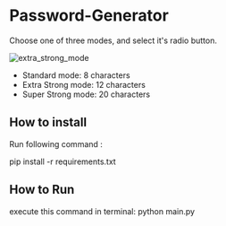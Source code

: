 # Password-Generator
Choose one of three modes, and select it's radio button.

![extra_strong_mode](https://github.com/Shima-Bazzazan/Password-Generator/assets/149187804/358228e1-66cc-42b2-83cb-d5a65d646b88)

- Standard mode: 8 characters 
- Extra Strong mode: 12 characters 
- Super Strong mode: 20 characters 

## How to install
Run following command :

pip install -r requirements.txt

## How to Run
execute this command in terminal:
python main.py